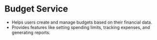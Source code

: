 # Budget Service

* Helps users create and manage budgets based on their financial data.
* Provides features like setting spending limits, tracking expenses, and generating reports.